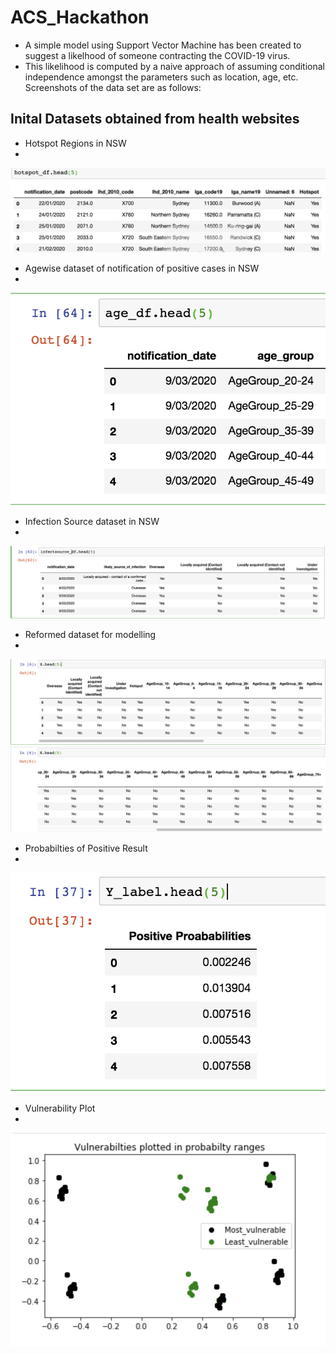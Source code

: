 # ACS_Hackathon

- A simple model using Support Vector Machine has been created to suggest a likelhood of someone contracting the COVID-19 virus.
- This likelihood is computed by a naive approach of assuming conditional independence amongst the parameters such as location, age, etc.
Screenshots of the data set are as follows:
## Inital Datasets obtained from health websites
- Hotspot Regions in NSW
- 
![Image of table](https://github.com/shw97/ACS_Hackathon/blob/master/hotspot_data.png) 

- Agewise dataset of notification of positive cases in NSW
- 
![Image of table](https://github.com/shw97/ACS_Hackathon/blob/master/Agegroup_data.png)
- Infection Source dataset in NSW
- 
![Image of table](https://github.com/shw97/ACS_Hackathon/blob/master/infection_data.png)
- Reformed  dataset for modelling
- 
![Image of table](https://github.com/shw97/ACS_Hackathon/blob/master/Reformeddataset1.png)
![Image of table](https://github.com/shw97/ACS_Hackathon/blob/master/Reformeddataset_2.png)
- Probabilties of Positive Result
- 
![Image of table](https://github.com/shw97/ACS_Hackathon/blob/master/Proababilties%20of%20positive%20result.png)
- Vulnerability Plot
-
![Image of table](https://github.com/shw97/ACS_Hackathon/blob/master/Vulnerability%20Plot.png)
